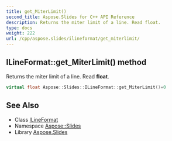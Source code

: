 ```yaml
---
title: get_MiterLimit()
second_title: Aspose.Slides for C++ API Reference
description: Returns the miter limit of a line. Read float.
type: docs
weight: 222
url: /cpp/aspose.slides/ilineformat/get_miterlimit/
---
```

## ILineFormat::get_MiterLimit() method


Returns the miter limit of a line. Read **float**.

```cpp
virtual float Aspose::Slides::ILineFormat::get_MiterLimit()=0
```

## See Also

* Class [ILineFormat](./)
* Namespace [Aspose::Slides](../)
* Library [Aspose.Slides](../../)